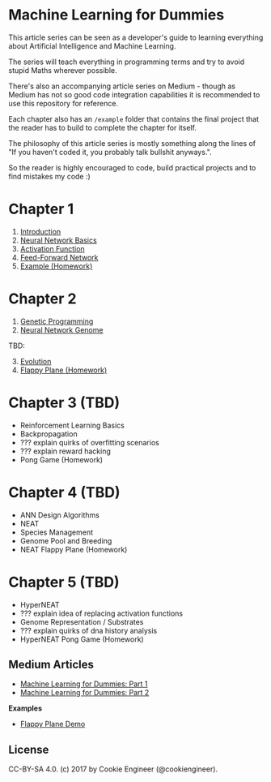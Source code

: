 
# Machine Learning for Dummies

This article series can be seen as a developer's guide to
learning everything about Artificial Intelligence and
Machine Learning.

The series will teach everything in programming terms and
try to avoid stupid Maths wherever possible.

There's also an accompanying article series on Medium -
though as Medium has not so good code integration capabilities
it is recommended to use this repository for reference.

Each chapter also has an `/example` folder that contains
the final project that the reader has to build to complete
the chapter for itself.

The philosophy of this article series is mostly something
along the lines of "If you haven't coded it, you probably
talk bullshit anyways.".

So the reader is highly encouraged to code, build practical
projects and to find mistakes my code :)


# Chapter 1

1. [Introduction](./chapter-01/00-intro.md)
2. [Neural Network Basics](./chapter-01/01-neural-network-basics.md)
3. [Activation Function](./chapter-01/02-activation-function.md)
4. [Feed-Forward Network](./chapter-01/03-feed-forward-network.md)
5. [Example (Homework)](./chapter-01/04-example.md)

# Chapter 2

1. [Genetic Programming](./chapter-02/01-genetic-programming.md)
2. [Neural Network Genome](./chapter-02/02-neural-network-genome.md)

TBD:

3. [Evolution](./chapter-02/03-evolution.md)
4. [Flappy Plane (Homework)](./chapter-02/04-flappy-plane.md)

# Chapter 3 (TBD)

- Reinforcement Learning Basics
- Backpropagation
- ??? explain quirks of overfitting scenarios
- ??? explain reward hacking
- Pong Game (Homework)

# Chapter 4 (TBD)

- ANN Design Algorithms
- NEAT
- Species Management
- Genome Pool and Breeding
- NEAT Flappy Plane (Homework)

# Chapter 5 (TBD)

- HyperNEAT
- ??? explain idea of replacing activation functions
- Genome Representation / Substrates
- ??? explain quirks of dna history analysis
- HyperNEAT Pong Game (Homework)


## Medium Articles

- [Machine Learning for Dummies: Part 1](https://medium.com/@cookiengineer/machine-learning-for-dummies-part-1-dbaca076ec07)
- [Machine Learning for Dummies: Part 2](https://medium.com/@cookiengineer/machine-learning-for-dummies-part-2-270165fc1700)

**Examples**

- [Flappy Plane Demo](https://github.com/cookiengineer/talks/tree/master/demo/flappy-plane)



## License

CC-BY-SA 4.0. (c) 2017 by Cookie Engineer (@cookiengineer).

